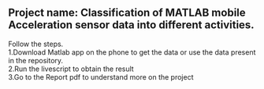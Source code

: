 ## Project name: Classification of MATLAB mobile Acceleration sensor data into different activities.<br>
Follow the steps.<br>
1.Download Matlab app on the phone to get the data or use the data present in the repository.<br>
2.Run the livescript to obtain the result <br>
3.Go to the Report pdf to understand more on the project<br>

